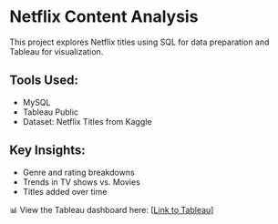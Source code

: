 # Netflix Content Analysis

This project explores Netflix titles using SQL for data preparation and Tableau for visualization.

## Tools Used:
- MySQL
- Tableau Public
- Dataset: Netflix Titles from Kaggle

## Key Insights:
- Genre and rating breakdowns
- Trends in TV shows vs. Movies
- Titles added over time

📊 View the Tableau dashboard here: [[Link to Tableau]](https://public.tableau.com/views/NetflixContentInsightsDashboard_17455790718780/NetflixContentInsightsDashboard?:language=en-US&:sid=&:redirect=auth&:display_count=n&:origin=viz_share_link)
